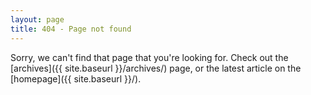 ```yaml
---
layout: page
title: 404 - Page not found
---
```


Sorry, we can't find that page that you're looking for. Check out the [archives]({{ site.baseurl }}/archives/) page, or the latest article on the [homepage]({{ site.baseurl }}/).

